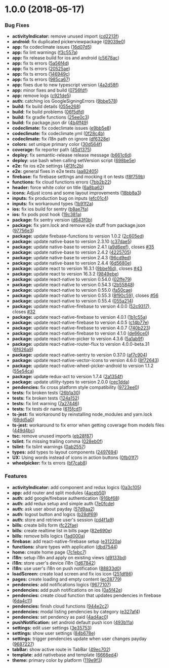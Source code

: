 <a name="1.0.0"></a>
# 1.0.0 (2018-05-17)


### Bug Fixes

* **activityIndicator:** remove unused import ([cd2213f](https://github.com/tsirlucas/PayIt/commit/cd2213f))
* **android:** fix duplicated pickerviewpackage ([09039e0](https://github.com/tsirlucas/PayIt/commit/09039e0))
* **app:** fix codeclimate issues ([16d07d5](https://github.com/tsirlucas/PayIt/commit/16d07d5))
* **app:** fix lint warnings ([f3c557a](https://github.com/tsirlucas/PayIt/commit/f3c557a))
* **app:** fix release build for ios and android ([c5678ac](https://github.com/tsirlucas/PayIt/commit/c5678ac))
* **app:** fix ts errors ([5a56f4d](https://github.com/tsirlucas/PayIt/commit/5a56f4d))
* **app:** fix ts errors ([20525ae](https://github.com/tsirlucas/PayIt/commit/20525ae))
* **app:** fix ts errors ([146949c](https://github.com/tsirlucas/PayIt/commit/146949c))
* **app:** fix ts errors ([985ca67](https://github.com/tsirlucas/PayIt/commit/985ca67))
* **app:** fixes due to new typescript version ([4a2d58f](https://github.com/tsirlucas/PayIt/commit/4a2d58f))
* **app:** minor fixes and build ([0756fdf](https://github.com/tsirlucas/PayIt/commit/0756fdf))
* **app:** remove logs ([c921de5](https://github.com/tsirlucas/PayIt/commit/c921de5))
* **auth:** catching ios GoogleSigningErrors ([9bbe578](https://github.com/tsirlucas/PayIt/commit/9bbe578))
* **build:** fix build details ([055e268](https://github.com/tsirlucas/PayIt/commit/055e268))
* **build:** fix build problems ([06f5dfd](https://github.com/tsirlucas/PayIt/commit/06f5dfd))
* **build:** fix gradle functions ([25ee0c3](https://github.com/tsirlucas/PayIt/commit/25ee0c3))
* **build:** fix package.json dir ([4b4ff49](https://github.com/tsirlucas/PayIt/commit/4b4ff49))
* **codeclimate:** fix codeclimate issues ([e9bb5e8](https://github.com/tsirlucas/PayIt/commit/e9bb5e8))
* **codeclimate:** fix codeclimate.yml ([0f28c4b](https://github.com/tsirlucas/PayIt/commit/0f28c4b))
* **codeclimate:** fix i18n path on ignore ([df6328e](https://github.com/tsirlucas/PayIt/commit/df6328e))
* **colors:** set unique primary color ([30d564f](https://github.com/tsirlucas/PayIt/commit/30d564f))
* **coverage:** fix reporter path ([45d1375](https://github.com/tsirlucas/PayIt/commit/45d1375))
* **deploy:** fix semantic-release release message ([b661c6d](https://github.com/tsirlucas/PayIt/commit/b661c6d))
* **deploy:** use bash when calling setVersion script ([698be5e](https://github.com/tsirlucas/PayIt/commit/698be5e))
* **e2e:** fix ios e2e settings ([4f3fc2b](https://github.com/tsirlucas/PayIt/commit/4f3fc2b))
* **e2e:** general fixes in e2e tests ([aa82405](https://github.com/tsirlucas/PayIt/commit/aa82405))
* **firebase:** fix firebase settings and mocking it on tests ([f8f759b](https://github.com/tsirlucas/PayIt/commit/f8f759b))
* **functions:** fix cloud functions errors ([7bb2b22](https://github.com/tsirlucas/PayIt/commit/7bb2b22))
* **header:** force white color on title ([6a8ba62](https://github.com/tsirlucas/PayIt/commit/6a8ba62))
* **icons:** Adjust icons and some layout improvements ([18bb8a3](https://github.com/tsirlucas/PayIt/commit/18bb8a3))
* **inputs:** fix production bug on inputs ([efc01c4](https://github.com/tsirlucas/PayIt/commit/efc01c4))
* **inputs:** fix workaround types ([1b91f2a](https://github.com/tsirlucas/PayIt/commit/1b91f2a))
* **ios:** fix ios build for sentry ([b8ae7fa](https://github.com/tsirlucas/PayIt/commit/b8ae7fa))
* **ios:** fix pods post hook ([19c381a](https://github.com/tsirlucas/PayIt/commit/19c381a))
* **package:** fix sentry version ([d643f0b](https://github.com/tsirlucas/PayIt/commit/d643f0b))
* **package:** fix yarn.lock and remove e2e stuff from package.json ([97756e3](https://github.com/tsirlucas/PayIt/commit/97756e3))
* **package:** update firebase-functions to version 1.0.2 ([2c605ed](https://github.com/tsirlucas/PayIt/commit/2c605ed))
* **package:** update native-base to version 2.3.10 ([c37dae5](https://github.com/tsirlucas/PayIt/commit/c37dae5))
* **package:** update native-base to version 2.4.1 ([a9d6eef](https://github.com/tsirlucas/PayIt/commit/a9d6eef)), closes [#35](https://github.com/tsirlucas/PayIt/issues/35)
* **package:** update native-base to version 2.4.2 ([4225705](https://github.com/tsirlucas/PayIt/commit/4225705))
* **package:** update native-base to version 2.4.3 ([96cd9ed](https://github.com/tsirlucas/PayIt/commit/96cd9ed))
* **package:** update native-base to version 2.4.4 ([6d5680e](https://github.com/tsirlucas/PayIt/commit/6d5680e))
* **package:** update react to version 16.3.1 ([9bbe16d](https://github.com/tsirlucas/PayIt/commit/9bbe16d)), closes [#43](https://github.com/tsirlucas/PayIt/issues/43)
* **package:** update react to version 16.3.2 ([9849ebe](https://github.com/tsirlucas/PayIt/commit/9849ebe))
* **package:** update react-native to version 0.54.0 ([02ffe79](https://github.com/tsirlucas/PayIt/commit/02ffe79))
* **package:** update react-native to version 0.54.3 ([2b55848](https://github.com/tsirlucas/PayIt/commit/2b55848))
* **package:** update react-native to version 0.55.0 ([fa50cae](https://github.com/tsirlucas/PayIt/commit/fa50cae))
* **package:** update react-native to version 0.55.3 ([8f90c59](https://github.com/tsirlucas/PayIt/commit/8f90c59)), closes [#56](https://github.com/tsirlucas/PayIt/issues/56)
* **package:** update react-native to version 0.55.4 ([055a214](https://github.com/tsirlucas/PayIt/commit/055a214))
* **package:** update react-native-firebase to version 4.0.0 ([52c9317](https://github.com/tsirlucas/PayIt/commit/52c9317)), closes [#32](https://github.com/tsirlucas/PayIt/issues/32)
* **package:** update react-native-firebase to version 4.0.1 ([1b1c55a](https://github.com/tsirlucas/PayIt/commit/1b1c55a))
* **package:** update react-native-firebase to version 4.0.5 ([c14b77e](https://github.com/tsirlucas/PayIt/commit/c14b77e))
* **package:** update react-native-firebase to version 4.0.7 ([740b223](https://github.com/tsirlucas/PayIt/commit/740b223))
* **package:** update react-native-firebase to version 4.1.0 ([de66ce0](https://github.com/tsirlucas/PayIt/commit/de66ce0))
* **package:** update react-native-picker to version 4.3.6 ([5a1ab9f](https://github.com/tsirlucas/PayIt/commit/5a1ab9f))
* **package:** update react-native-router-flux to version 4.0.0-beta.31 ([6f626a9](https://github.com/tsirlucas/PayIt/commit/6f626a9))
* **package:** update react-native-sentry to version 0.37.0 ([af7c904](https://github.com/tsirlucas/PayIt/commit/af7c904))
* **package:** update react-native-vector-icons to version 4.6.0 ([8f72643](https://github.com/tsirlucas/PayIt/commit/8f72643))
* **package:** update react-native-wheel-picker-android to version 1.1.2 ([55e54ca](https://github.com/tsirlucas/PayIt/commit/55e54ca))
* **package:** update redux-act to version 1.7.4 ([2a1354f](https://github.com/tsirlucas/PayIt/commit/2a1354f))
* **package:** update utility-types to version 2.0.0 ([cec1dda](https://github.com/tsirlucas/PayIt/commit/cec1dda))
* **pendencies:** fix cross platform style compatibility ([9723ee0](https://github.com/tsirlucas/PayIt/commit/9723ee0))
* **tests:** fix broken tests ([26b1a30](https://github.com/tsirlucas/PayIt/commit/26b1a30))
* **tests:** fix broken tests ([124a152](https://github.com/tsirlucas/PayIt/commit/124a152))
* **tests:** fix lint warning ([7a27446](https://github.com/tsirlucas/PayIt/commit/7a27446))
* **tests:** fix tests dir name ([615fcd1](https://github.com/tsirlucas/PayIt/commit/615fcd1))
* **ts-jest:** fix workaround by reinstalling node_modules and yarn.lock ([69dd5a0](https://github.com/tsirlucas/PayIt/commit/69dd5a0))
* **ts-jest:** workaround to fix error when getting coverage from models files ([449d4bc](https://github.com/tsirlucas/PayIt/commit/449d4bc))
* **tsc:** remove unused imports ([eb28f87](https://github.com/tsirlucas/PayIt/commit/eb28f87))
* **tslint:** fix missing trailing comma ([028eb0f](https://github.com/tsirlucas/PayIt/commit/028eb0f))
* **tslint:** fix tslint warnings ([0ab2557](https://github.com/tsirlucas/PayIt/commit/0ab2557))
* **types:** add types to layout components ([2497694](https://github.com/tsirlucas/PayIt/commit/2497694))
* **UX:** Using words instead of icons in action buttons ([0fb01f7](https://github.com/tsirlucas/PayIt/commit/0fb01f7))
* **wheelpicker:** fix ts errors ([bf7cab8](https://github.com/tsirlucas/PayIt/commit/bf7cab8))


### Features

* **activityIndicator:** add component and redux logics ([0a3c105](https://github.com/tsirlucas/PayIt/commit/0a3c105))
* **app:** add router and split modules ([4aceb50](https://github.com/tsirlucas/PayIt/commit/4aceb50))
* **auth:** add google/firebase authentication ([916bf68](https://github.com/tsirlucas/PayIt/commit/916bf68))
* **auth:** add redux setup and simple auth ([7e0fcde](https://github.com/tsirlucas/PayIt/commit/7e0fcde))
* **auth:** ask user about payday ([57d9aa2](https://github.com/tsirlucas/PayIt/commit/57d9aa2))
* **auth:** logout button and logics ([b28df69](https://github.com/tsirlucas/PayIt/commit/b28df69))
* **auth:** store and retrieve user's session ([cd4f1a9](https://github.com/tsirlucas/PayIt/commit/cd4f1a9))
* **bills:** create bills form ([fc22fae](https://github.com/tsirlucas/PayIt/commit/fc22fae))
* **bills:** create realtime list in bills page ([82e690e](https://github.com/tsirlucas/PayIt/commit/82e690e))
* **bills:** remove bills logics ([1ad000a](https://github.com/tsirlucas/PayIt/commit/1ad000a))
* **firebase:** add react-native-firebase setup ([e31220a](https://github.com/tsirlucas/PayIt/commit/e31220a))
* **functions:** share types with application ([dbd7544](https://github.com/tsirlucas/PayIt/commit/dbd7544))
* **home:** create home page ([7c1ebc7](https://github.com/tsirlucas/PayIt/commit/7c1ebc7))
* **i18n:** setup i18n and apply on existing views ([d9133bd](https://github.com/tsirlucas/PayIt/commit/d9133bd))
* **i18n:** store user's device i18n ([1d67842](https://github.com/tsirlucas/PayIt/commit/1d67842))
* **i18n:** use user's i18n on push notification ([88833d0](https://github.com/tsirlucas/PayIt/commit/88833d0))
* **loadScreen:** create load screen and fix ios icon ([251df86](https://github.com/tsirlucas/PayIt/commit/251df86))
* **pages:** create loading and empty content ([ec28779](https://github.com/tsirlucas/PayIt/commit/ec28779))
* **pendencies:** add notifications logics ([9677107](https://github.com/tsirlucas/PayIt/commit/9677107))
* **pendencies:** add push notifications on ios ([0a5f42e](https://github.com/tsirlucas/PayIt/commit/0a5f42e))
* **pendencies:** create cloud function that updates pendencies in firebase ([6da4c11](https://github.com/tsirlucas/PayIt/commit/6da4c11))
* **pendencies:** finish cloud functions ([944e2c2](https://github.com/tsirlucas/PayIt/commit/944e2c2))
* **pendencies:** modal listing pendencies by category ([e327af4](https://github.com/tsirlucas/PayIt/commit/e327af4))
* **pendencies:** set pendency as paid ([4ad4ac0](https://github.com/tsirlucas/PayIt/commit/4ad4ac0))
* **pushNotification:** set android default push icon ([493b11a](https://github.com/tsirlucas/PayIt/commit/493b11a))
* **settings:** edit user settings ([3e35753](https://github.com/tsirlucas/PayIt/commit/3e35753))
* **settings:** show user settings ([84b678e](https://github.com/tsirlucas/PayIt/commit/84b678e))
* **settings:** trigger pendencies update when user changes payday ([9687227](https://github.com/tsirlucas/PayIt/commit/9687227))
* **tabBar:** show active route in TabBar ([49ec702](https://github.com/tsirlucas/PayIt/commit/49ec702))
* **template:** add nativebase and template ([6666ed4](https://github.com/tsirlucas/PayIt/commit/6666ed4))
* **theme:** primary color by platform ([119e9f3](https://github.com/tsirlucas/PayIt/commit/119e9f3))
